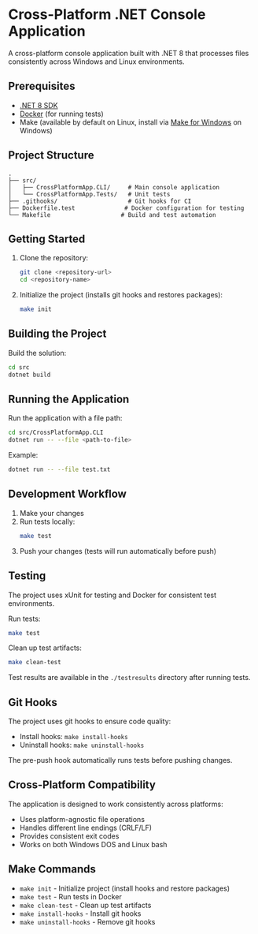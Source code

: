# Cross-Platform .NET Console Application

A cross-platform console application built with .NET 8 that processes files consistently across Windows and Linux environments.

## Prerequisites

- [.NET 8 SDK](https://dotnet.microsoft.com/download/dotnet/8.0)
- [Docker](https://www.docker.com/get-started) (for running tests)
- Make (available by default on Linux, install via [Make for Windows](https://gnuwin32.sourceforge.net/packages/make.htm) on Windows)

## Project Structure

```
.
├── src/
│   ├── CrossPlatformApp.CLI/     # Main console application
│   └── CrossPlatformApp.Tests/   # Unit tests
├── .githooks/                    # Git hooks for CI
├── Dockerfile.test              # Docker configuration for testing
└── Makefile                    # Build and test automation
```

## Getting Started

1. Clone the repository:
   ```bash
   git clone <repository-url>
   cd <repository-name>
   ```

2. Initialize the project (installs git hooks and restores packages):
   ```bash
   make init
   ```

## Building the Project

Build the solution:
```bash
cd src
dotnet build
```

## Running the Application

Run the application with a file path:
```bash
cd src/CrossPlatformApp.CLI
dotnet run -- --file <path-to-file>
```

Example:
```bash
dotnet run -- --file test.txt
```

## Development Workflow

1. Make your changes
2. Run tests locally:
   ```bash
   make test
   ```
3. Push your changes (tests will run automatically before push)

## Testing

The project uses xUnit for testing and Docker for consistent test environments.

Run tests:
```bash
make test
```

Clean up test artifacts:
```bash
make clean-test
```

Test results are available in the `./testresults` directory after running tests.

## Git Hooks

The project uses git hooks to ensure code quality:

- Install hooks: `make install-hooks`
- Uninstall hooks: `make uninstall-hooks`

The pre-push hook automatically runs tests before pushing changes.

## Cross-Platform Compatibility

The application is designed to work consistently across platforms:
- Uses platform-agnostic file operations
- Handles different line endings (CRLF/LF)
- Provides consistent exit codes
- Works on both Windows DOS and Linux bash

## Make Commands

- `make init` - Initialize project (install hooks and restore packages)
- `make test` - Run tests in Docker
- `make clean-test` - Clean up test artifacts
- `make install-hooks` - Install git hooks
- `make uninstall-hooks` - Remove git hooks
